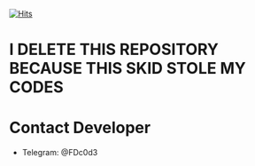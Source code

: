 [![Hits](https://hits.seeyoufarm.com/api/count/incr/badge.svg?url=https://github.com/FDc0d3/F-Toolhit-counter&count_bg=%230BD4FF&title_bg=%23525050&icon=github.svg&icon_color=%23000000&title=Views&edge_flat=true)](https://hits.seeyoufarm.com)


<h1>I DELETE THIS REPOSITORY BECAUSE THIS SKID STOLE MY CODES<h1>




# Contact Developer
* Telegram: @FDc0d3




